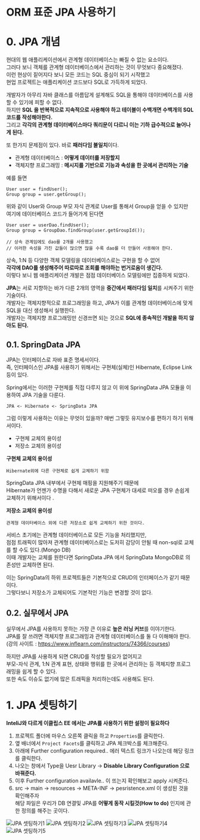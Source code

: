 
ORM 표준 JPA 사용하기
==================
# 0. JPA 개념  
현대의 웹 애플리케이션에서 관계형 데이터베이스는 빠질 수 없는 요소이다.            
그러다 보니 객체를 관계형 데이터베이스에서 관리하는 것이 무엇보다 중요해졌다.         
이런 현상이 짙어지다 보니 모든 코드는 SQL 중심이 되기 시작했고          
현업 프로젝트는 애플리케이션 코드보다 SQL로 가득하게 되었다.       
     
개발자가 아무리 자바 클래스를 아름답게 설계해도 SQL을 통해야 데이터베이스를 사용할 수 있기에 피할 수 없다.         
하지만 **SQL 을 반복적으로 지속적으로 사용해야 하고 테이블이 수백개면 수백개의 SQL 코드를 작성해야한다.**      
그리고 **각각의 관계형 데이터베이스마다 쿼리문이 다르니 이는 기하 급수적으로 늘어나게 된다.**       

또 한가지 문제점이 있다. 바로 **패러다임 불일치**이다.    
* 관계형 데이터베이스 : **어떻게 데이터를 저장할지**
* 객체지향 프로그래밍 : **메시지를 기반으로 기능과 속성을 한 곳에서 관리하는 기술**

예를 들면 
```
User user = findUser();
Group group = user.getGroup();
```
위와 같이 User와 Group 부모 자식 관계로 User를 통해서 Group을 얻을 수 있지만
여기에 데이터베이스 코드가 들어가게 된다면  
```
User user = userDao.findUser();
Group group = GroupDao.findGroup(user.getGroupId());

// 상속 관계임에도 dao를 2개를 사용했고 
// 이러한 속성을 가진 값들이 많으면 많을 수록 dao를 더 만들어 사용해야 한다.   
```
상속, 1:N 등 다양한 객체 모델링을 데이터베이스로는 구현을 할 수 없어             
**각각에 DAO를 생성해주어 따로따로 조회를 해야하는 번거로움이 생긴다.**          
이렇다 보니 웹 애플리케이션 개발은 점점 데이터베이스 모델링에만 집중하게 되었다.   
     
**JPA**는 서로 지향하는 바가 다른 2개의 영역을 **중간에서 패러다임 일치**를 시켜주기 위한 기술이다.      
개발자는 객체지향적으로 프로그래밍을 하고, JPA가 이를 관계형 데이터베이스에 맞게 SQL을 대신 생성해서 실행한다.    
개발자는 객체지향 프로그래밍만 신경쓰면 되는 것으로 **SQL에 종속적인 개발을 하지 않아도 된다.**   

## 0.1. SpringData JPA 
JPA는 인터페이스로 자바 표준 명세서이다.  
즉, 인터페이스인 JPA를 사용하기 위해서는 구현체(실체)인 Hibernate, Eclipse Link등이 있다.  
  
Spring에서는 이러한 구현체를 직접 다루지 않고 이 위에 SpringData JPA 모듈을 이용하여 JPA 기술을 다룬다.   
```
JPA <- Hibernate <- SpringData JPA
```  
그럼 이렇게 사용하는 이유는 무엇이 있을까? 매번 그렇듯 유지보수를 편하기 하기 위해서이다.   
    
* 구현체 교체의 용이성  
* 저장소 교체의 용이성   

**구현체 교체의 용이성**
```
Hibernate외에 다른 구현체로 쉽게 교체하기 위함
```  
SpringData JPA 내부에서 구현체 매핑을 지원해주기 때문에    
Hibernate가 언젠가 수명을 다해서 새로운 JPA 구현체가 대세로 떠오를 경우 손쉽게 교체하기 위해서이다    .       
      
**저장소 교체의 용이성**    
```
관계형 데이터베이스 외에 다른 저장소로 쉽게 교체하기 위한 것이다.      
```   
서비스 초기에는 관계형 데이터베이스로 모든 기능을 처리했지만,     
점점 트래픽이 많아져 관계형 데이터베이스로는 도저히 감당이 안될 때 non-sql로 교체를 할 수도 있다.(Mongo DB)         
이때 개발자는 교체를 원한다면 SpringData JPA 에서 SpringData MongoDB로 의존성만 교체하면 된다.      
       
이는 SpringData의 하위 프로젝트들은 기본적으로 CRUD의 인터페이스가 같기 때문이다.     
그렇다보니 저장소가 교체되어도 기본적인 기능은 변경할 것이 없다.     
      
## 0.2. 실무에서 JPA     
실무에서 JPA를 사용하지 못하는 가장 큰 이유로 **높은 러닝 커브**를 이야기한다.      
JPA를 잘 쓰려면 객체지향 프로그래밍과 관계형 데이터베이스를 둘 다 이해해야 한다.     
(강의 사이트 : https://www.inflearn.com/instructors/74366/courses)       
      
하지만 JPA를 사용하게 되면 CRUD를 작성할 필요가 없어지고       
부모-자식 관계, 1:N 관계 표현, 상태와 행위를 한 곳에서 관리하는 등 객체지향 프로그래밍을 쉽게 할 수 있다.       
또한 속도 이슈도 없기에 많은 트래픽을 처리하는데도 사용해도 된다.       
     
# 1. JPA 셋팅하기 
**InteliJ와 다르게 이클립스 EE 에서는 JPA를 사용하기 위한 설정이 필요하다**   

1. 프로젝트 폴더에 마우스 오른쪽 클릭을 하고 ```Properties```를 클릭한다.     
2. 옆 배너에서 ```Project Facets```를 클릭하고 JPA 체크박스를 체크해준다.      
3. 아래에 Further configuration required.. 에러 텍스트 링크가 나오는데 해당 링크를 클릭한다.   
4. 나오는 창에서 Type을 Uesr Library -> **Disable Library Configuration 으로 바꿔준다.**
5. 이후 Further configuration availavle.. 이 뜨는지 확인해보고 apply 시켜준다.     
6. src -> main -> resources -> META-INF -> pesristence.xml 이 생성된 것을 확인해주자      
해당 파일은 우리가 DB 연결및 JPA를 **어떻게 동작 시킬것(How to do)** 인지에 관한 정의를 해주는 곳이다.    

![JPA 셋팅하기1](https://user-images.githubusercontent.com/50267433/84454622-052b0a00-ac96-11ea-9d40-2bc3b089a92a.PNG)
![JPA 셋팅하기2](https://user-images.githubusercontent.com/50267433/84454629-0b20eb00-ac96-11ea-9f78-8acc2d85fee3.PNG)
![JPA 셋팅하기3](https://user-images.githubusercontent.com/50267433/84454632-0f4d0880-ac96-11ea-82bf-0e5deca16e18.PNG)
![JPA 셋팅하기4](https://user-images.githubusercontent.com/50267433/84454637-183dda00-ac96-11ea-9ac5-69491ec142d3.PNG)
![JPA 셋팅하기5](https://user-images.githubusercontent.com/50267433/84454649-20961500-ac96-11ea-97a0-d386671adf81.PNG)

